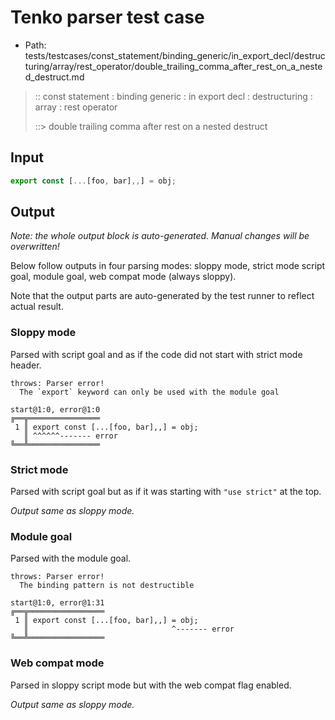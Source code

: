 # Tenko parser test case

- Path: tests/testcases/const_statement/binding_generic/in_export_decl/destructuring/array/rest_operator/double_trailing_comma_after_rest_on_a_nested_destruct.md

> :: const statement : binding generic : in export decl : destructuring : array : rest operator
>
> ::> double trailing comma after rest on a nested destruct

## Input

`````js
export const [...[foo, bar],,] = obj;
`````

## Output

_Note: the whole output block is auto-generated. Manual changes will be overwritten!_

Below follow outputs in four parsing modes: sloppy mode, strict mode script goal, module goal, web compat mode (always sloppy).

Note that the output parts are auto-generated by the test runner to reflect actual result.

### Sloppy mode

Parsed with script goal and as if the code did not start with strict mode header.

`````
throws: Parser error!
  The `export` keyword can only be used with the module goal

start@1:0, error@1:0
╔══╦════════════════
 1 ║ export const [...[foo, bar],,] = obj;
   ║ ^^^^^^------- error
╚══╩════════════════

`````

### Strict mode

Parsed with script goal but as if it was starting with `"use strict"` at the top.

_Output same as sloppy mode._

### Module goal

Parsed with the module goal.

`````
throws: Parser error!
  The binding pattern is not destructible

start@1:0, error@1:31
╔══╦═════════════════
 1 ║ export const [...[foo, bar],,] = obj;
   ║                                ^------- error
╚══╩═════════════════

`````


### Web compat mode

Parsed in sloppy script mode but with the web compat flag enabled.

_Output same as sloppy mode._
